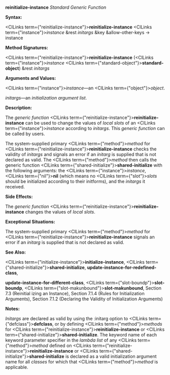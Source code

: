 **reinitialize-instance** *Standard Generic Function* 



**Syntax:** 



<ClLinks  term={"reinitialize-instance"}><b>reinitialize-instance</b></ClLinks> <ClLinks  term={"instance"}><i>instance</i></ClLinks> &amp;rest *initargs* &amp;key &amp;allow-other-keys → instance 



**Method Signatures:** 



<ClLinks  term={"reinitialize-instance"}><b>reinitialize-instance</b></ClLinks> (<ClLinks  term={"instance"}><i>instance</i></ClLinks> <ClLinks  term={"standard-object"}><b>standard-object</b></ClLinks>) &amp;rest *initargs* 



**Arguments and Values:** 



<ClLinks  term={"instance"}><i>instance</i></ClLinks>—an <ClLinks  term={"object"}><i>object</i></ClLinks>. 



*initargs*—an *initialization argument list*. 



**Description:** 



The *generic function* <ClLinks  term={"reinitialize-instance"}><b>reinitialize-instance</b></ClLinks> can be used to change the values of *local slots* of an <ClLinks  term={"instance"}><i>instance</i></ClLinks> according to *initargs*. This *generic function* can be called by users. 



The system-supplied primary <ClLinks  term={"method"}><i>method</i></ClLinks> for <ClLinks  term={"reinitialize-instance"}><b>reinitialize-instance</b></ClLinks> checks the validity of *initargs* and signals an error if an *initarg* is supplied that is not declared as valid. The <ClLinks  term={"method"}><i>method</i></ClLinks> then calls the generic function <ClLinks  term={"shared-initialize"}><b>shared-initialize</b></ClLinks> with the following arguments: the <ClLinks  term={"instance"}><i>instance</i></ClLinks>, <ClLinks  term={"nil"}><b>nil</b></ClLinks> (which means no <ClLinks  term={"slot"}><i>slots</i></ClLinks> should be initialized according to their initforms), and the *initargs* it received. 



**Side Effects:** 



The *generic function* <ClLinks  term={"reinitialize-instance"}><b>reinitialize-instance</b></ClLinks> changes the values of *local slots*. 







 



 



**Exceptional Situations:** 



The system-supplied primary <ClLinks  term={"method"}><i>method</i></ClLinks> for <ClLinks  term={"reinitialize-instance"}><b>reinitialize-instance</b></ClLinks> signals an error if an *initarg* is supplied that is not declared as valid. 



**See Also:** 



<ClLinks  term={"initialize-instance"}><b>initialize-instance</b></ClLinks>, <ClLinks  term={"shared-initialize"}><b>shared-initialize</b></ClLinks>, **update-instance-for-redefined-class**, 



**update-instance-for-different-class**, <ClLinks  term={"slot-boundp"}><b>slot-boundp</b></ClLinks>, <ClLinks  term={"slot-makunbound"}><b>slot-makunbound</b></ClLinks>, Section 7.3 (Reinitial izing an Instance), Section 7.1.4 (Rules for Initialization Arguments), Section 7.1.2 (Declaring the Validity of Initialization Arguments) 



**Notes:** 



*Initargs* are declared as valid by using the :initarg option to <ClLinks  term={"defclass"}><b>defclass</b></ClLinks>, or by defining <ClLinks  term={"method"}><i>methods</i></ClLinks> for <ClLinks  term={"reinitialize-instance"}><b>reinitialize-instance</b></ClLinks> or <ClLinks  term={"shared-initialize"}><b>shared-initialize</b></ClLinks>. The keyword name of each keyword parameter specifier in the *lambda list* of any <ClLinks  term={"method"}><i>method</i></ClLinks> defined on <ClLinks  term={"reinitialize-instance"}><b>reinitialize-instance</b></ClLinks> or <ClLinks  term={"shared-initialize"}><b>shared-initialize</b></ClLinks> is declared as a valid initialization argument name for all *classes* for which that <ClLinks  term={"method"}><i>method</i></ClLinks> is applicable. 



